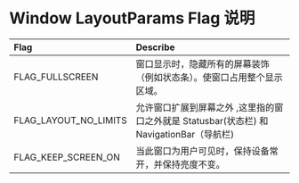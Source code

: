 # Window LayoutParams Flag 说明
| Flag | Describe |
|:--|:--|
| FLAG_FULLSCREEN | 窗口显示时，隐藏所有的屏幕装饰（例如状态条）。使窗口占用整个显示区域。 |
| FLAG_LAYOUT_NO_LIMITS | 允许窗口扩展到屏幕之外 ,这里指的窗口之外就是 Statusbar(状态栏) 和 NavigationBar（导航栏) |
| FLAG_KEEP_SCREEN_ON | 当此窗口为用户可见时，保持设备常开，并保持亮度不变。|
 